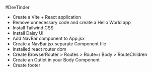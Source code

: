#DevTinder
- Create a Vite + React application
- Remove unnecessary code and create a Hello World app
- Install Tailwind CSS
- Install Daisy UI
- Add NavBar component to App.jsx
- Create a NavBar.jsx separate Component file 
- Installed react router dom
- Create BrowserRouter > Routes > Route=/ Body > RouteChildren
- Create an Outlet in your Body Component
- Create footer


